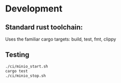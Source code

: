 # Development

## Standard rust toolchain: 

Uses the familiar cargo targets: build, test, fmt, clippy

## Testing

```bash
./ci/minio_start.sh
cargo test
./ci/minio_stop.sh
```
